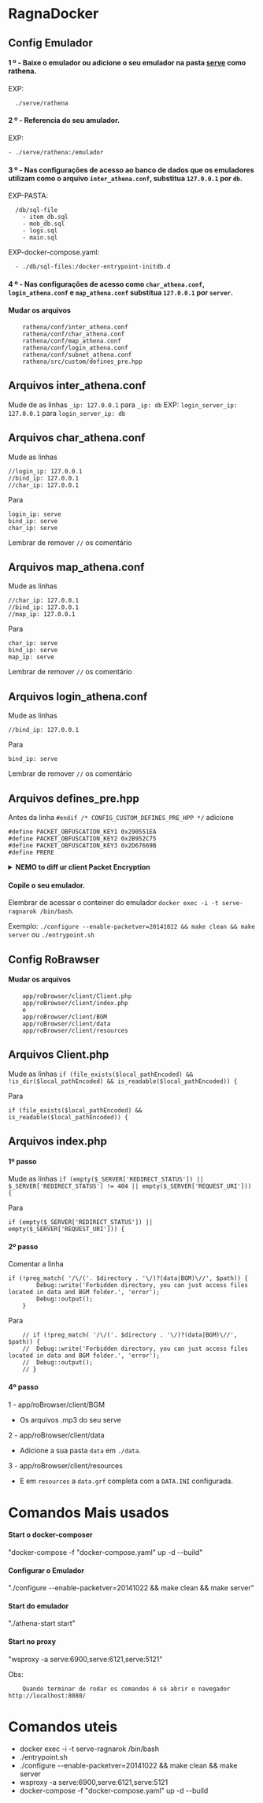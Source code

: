 # RagnaDocker

## Config Emulador

#### 1 º - Baixe o emulador ou adicione o seu emulador na pasta [serve](https://github.com/rathena) como rathena.
EXP: 
````
  ./serve/rathena
````
#### 2 º - Referencia do seu amulador.
EXP: 
````
- ./serve/rathena:/emulador
````
#### 3 º - Nas configurações de acesso ao banco de dados que os emuladores utilizam como o arquivo ````inter_athena.conf````, substitua ````127.0.0.1```` por ````db````.
EXP-PASTA: 
````
  /db/sql-file
    - item_db.sql
    - mob_db.sql
    - logs.sql
    - main.sql
````
EXP-docker-compose.yaml: 
````
  - ./db/sql-files:/docker-entrypoint-initdb.d
````

#### 4 º - Nas configurações de acesso como ````char_athena.conf````, ````login_athena.conf```` e ````map_athena.conf```` substitua ````127.0.0.1```` por ````server````.
#### Mudar os arquivos
````
    rathena/conf/inter_athena.conf
    rathena/conf/char_athena.conf  
    rathena/conf/map_athena.conf
    rathena/conf/login_athena.conf
    rathena/conf/subnet_athena.conf
    rathena/src/custom/defines_pre.hpp
````
## Arquivos inter_athena.conf
Mude de as linhas ````_ip: 127.0.0.1```` para ````_ip: db````
EXP:
````login_server_ip: 127.0.0.1```` para  ````login_server_ip: db````
## Arquivos char_athena.conf
Mude as linhas
````
//login_ip: 127.0.0.1
//bind_ip: 127.0.0.1
//char_ip: 127.0.0.1
````
Para
````
login_ip: serve
bind_ip: serve
char_ip: serve
````
Lembrar de remover ````//```` os comentário
## Arquivos map_athena.conf
Mude as linhas
````
//char_ip: 127.0.0.1
//bind_ip: 127.0.0.1
//map_ip: 127.0.0.1
````
Para
````
char_ip: serve
bind_ip: serve
map_ip: serve
````
Lembrar de remover ````//```` os comentário
## Arquivos login_athena.conf
Mude as linhas
````
//bind_ip: 127.0.0.1
````
Para
````
bind_ip: serve
````
Lembrar de remover ````//```` os comentário
## Arquivos defines_pre.hpp
Antes da linha 
````#endif /* CONFIG_CUSTOM_DEFINES_PRE_HPP */````
adicione
````
#define PACKET_OBFUSCATION_KEY1 0x290551EA
#define PACKET_OBFUSCATION_KEY2 0x2B952C75
#define PACKET_OBFUSCATION_KEY3 0x2D67669B
#define PRERE
````
<details><summary><b>NEMO to diff ur client Packet Encryption</b></summary>
<p>

Use NEMO to diff ur client, and...

Do NOT select:

Disable Packet Encryption (Recommended)
Select:

Packet First Key Encryption, and following ur 1st key
Packet Second Key Encryption, and following ur 2nd key
Packet Third Key Encryption, and following ur 3rd key
Then make sure put your custom keys on db/[import/]packet_db.txt, in packet_keys_use: <key1>,<key2>,<key3>

[packet-keys](https://www.robrowser.com/prototype/packet-keys/)

</p>
</details>

#### Copile o seu emulador. 
Elembrar de acessar o conteiner do emulador ````docker exec -i -t serve-ragnarok /bin/bash````.

Exemplo:  ````./configure --enable-packetver=20141022 && make clean && make server```` ou ````./entrypoint.sh````
## Config RoBrawser
#### Mudar os arquivos
````
    app/roBrowser/client/Client.php
    app/roBrowser/client/index.php
    e
    app/roBrowser/client/BGM
    app/roBrowser/client/data
    app/roBrowser/client/resources
````
## Arquivos Client.php
Mude as linhas
````if (file_exists($local_pathEncoded) && !is_dir($local_pathEncoded) && is_readable($local_pathEncoded)) {````

Para

````if (file_exists($local_pathEncoded) && is_readable($local_pathEncoded)) {````

## Arquivos index.php
#### 1º passo
Mude as linhas
````if (empty($_SERVER['REDIRECT_STATUS']) || $_SERVER['REDIRECT_STATUS'] != 404 || empty($_SERVER['REQUEST_URI'])) {````

Para

````if (empty($_SERVER['REDIRECT_STATUS']) || empty($_SERVER['REQUEST_URI'])) {````

#### 2º passo
Comentar a linha
````
if (!preg_match( '/\/('. $directory . '\/)?(data|BGM)\//', $path)) {
		Debug::write('Forbidden directory, you can just access files located in data and BGM folder.', 'error');
		Debug::output();
	}
````

Para

````
	// if (!preg_match( '/\/('. $directory . '\/)?(data|BGM)\//', $path)) {
	// 	Debug::write('Forbidden directory, you can just access files located in data and BGM folder.', 'error');
	// 	Debug::output();
	// }
````

#### 4º passo
1 - app/roBrowser/client/BGM
  - Os arquivos .mp3 do seu serve

2 - app/roBrowser/client/data
  - Adicione a sua pasta ````data```` em ````./data````.
 
3 - app/roBrowser/client/resources
  - E em ````resources```` a ````data.grf```` completa com a ````DATA.INI```` configurada.


# Comandos Mais usados 
#### Start o docker-composer
"docker-compose -f "docker-compose.yaml" up -d --build"
#### Configurar o Emulador
"./configure --enable-packetver=20141022 && make clean && make server"
#### Start do emulador 
"./athena-start start"
#### Start no proxy 
"wsproxy -a serve:6900,serve:6121,serve:5121"

Obs:
````
	Quando terminar de rodar os comandos é só abrir o navegador http://localhost:8080/
````

# Comandos uteis
 - docker exec -i -t serve-ragnarok /bin/bash
 - ./entrypoint.sh 
 - ./configure --enable-packetver=20141022 && make clean && make server
 - wsproxy -a serve:6900,serve:6121,serve:5121
 - docker-compose -f "docker-compose.yaml" up -d --build


